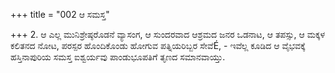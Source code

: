 +++
title = "002 ಆ ಸಮಸ್ತ"

+++
2. ಆ ಎಲ್ಲ ಮುನಿಶ್ರೇಷ್ಠರೊಡನೆ ವ್ಯಾಸಂಗ, ಆ ಸುಂದರವಾದ ಆಶ್ರಮದ ಜನರ ಒಡನಾಟ, ಆ ತಪಸ್ಸು, ಆ ಮಕ್ಕಳ ಕಲಿತನದ ನೋಟ, ಪರಸ್ಪರ ಹೊಂದಿಕೊಂಡು ಹೋಗುವ  ಪತ್ನಿಯರಿಬ್ಬರ ಸೇವೆÉ, - ಇವೆಲ್ಲ ಕೂಡಿದ ಆ ವೈಭವಕ್ಕೆ ಹಸ್ತಿನಾಪುರಿಯ ಸಮಸ್ತ ಐಶ್ವರ್ಯವು ಪಾಂಡುಭೂಪತಿಗೆ ತೃಣದ ಸಮಾನವಾಯ್ತು.